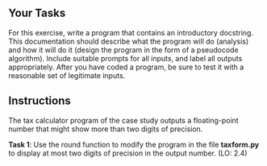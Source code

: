 ## Your Tasks

For this exercise, write a program that contains an introductory docstring. This documentation should describe what the program will do (analysis) and how it will do it (design the program in the form of a pseudocode algorithm). Include suitable prompts for all inputs, and label all outputs appropriately. After you have coded a program, be sure to test it with a reasonable set of legitimate inputs.

## Instructions

The tax calculator program of the case study outputs a floating-point number that might show more than two digits of precision.

**Task 1**: Use the round function to modify the program in the file **taxform.py** to display at most two digits of precision in the output number. (LO: 2.4)
